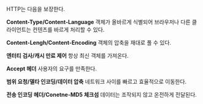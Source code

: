 HTTP는 다음을 보장한다.

**Content-Type/Content-Language**
객체가 올바르게 식별되어 브라우저나 다른 클라이언트는 컨텐츠를 바르게 처리할 수 있다.

**Content-Lengh/Content-Encoding**
객체의 압축을 재대로 풀 수 있다.

**엔터티 검사/캐시 만료 제어**
항상 최신 객체를 가져온다.

**Accept 헤더**
사용자의 요구를 만족한다.

**범위 요청/델타 인코딩/데이터 압축**
네트워크 사이를 빠르고 효율적으로 이동한다.

**전송 인코딩 헤더/Conetne-MD5 체크섬**
데이터는 조작되지 않고 온전하게 전달된다.

